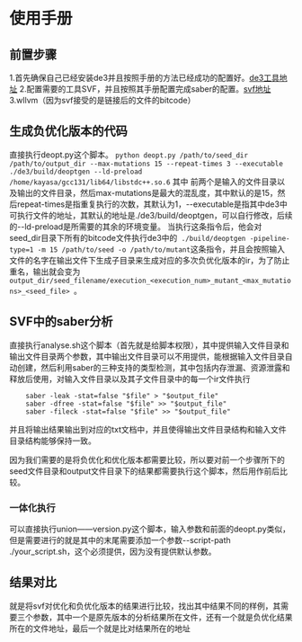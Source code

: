 # 使用手册
## 前置步骤
1.首先确保自己已经安装de3并且按照手册的方法已经成功的配置好。[de3工具地址](https://github.com/XChy/de3)
2.配置需要的工具SVF，并且按照其手册配置完成saber的配置。[svf地址](https://github.com/SVF-tools/SVF)
3.wllvm（因为svf接受的是链接后的文件的bitcode）
## 生成负优化版本的代码
直接执行deopt.py这个脚本。
`python deopt.py /path/to/seed_dir /path/to/output_dir --max-mutations 15 --repeat-times 3 --executable ./de3/build/deoptgen --ld-preload /home/kayasa/gcc131/lib64/libstdc++.so.6`
其中 前两个是输入的文件目录以及输出的文件目录，然后max-mutations是最大的混乱度，其中默认的是15，然后repeat-times是指重复执行的次数，其默认为1，--executable是指其中de3中可执行文件的地址，其默认的地址是./de3/build/deoptgen，可以自行修改，后续的--ld-preload是所需要的其余的环境变量。
当执行这条指令后，他会对seed_dir目录下所有的bitcode文件执行de3中的` ./build/deoptgen -pipeline-type=1 -m 15 /path/to/seed -o /path/to/mutant`这条指令，并且会按照输入文件的名字在输出文件下生成子目录来生成对应的多次负优化版本的ir，为了防止重名，输出就会变为`output_dir/seed_filename/execution_<execution_num>_mutant_<max_mutations>_<seed_file> `。

## SVF中的saber分析
直接执行analyse.sh这个脚本（首先就是给脚本权限），其中提供输入文件目录和输出文件目录两个参数，其中输出文件目录可以不用提供，能根据输入文件目录自动创建，然后利用saber的三种支持的类型检测，其中包括内存泄漏、资源泄露和释放后使用，对输入文件目录以及其子文件目录中的每一个ir文件执行
```  
    saber -leak -stat=false "$file" > "$output_file"
    saber -dfree -stat=false "$file" >> "$output_file"
    saber -fileck -stat=false "$file" >> "$output_file" 
```
并且将输出结果输出到对应的txt文档中，并且使得输出文件目录结构和输入文件目录结构能够保持一致。

因为我们需要的是将负优化和优化版本都需要比较，所以要对前一个步骤所下的seed文件目录和output文件目录下的结果都需要执行这个脚本，然后用作前后比较。

### 一体化执行
可以直接执行union——version.py这个脚本，输入参数和前面的deopt.py类似，但是需要进行的就是其中的末尾需要添加一个参数--script-path ./your_script.sh，这个必须提供，因为没有提供默认参数。

## 结果对比
就是将svf对优化和负优化版本的结果进行比较，找出其中结果不同的样例，其需要三个参数，其中一个是原先版本的分析结果所在文件，还有一个就是负优化结果所在的文件地址，最后一个就是比对结果所在的地址